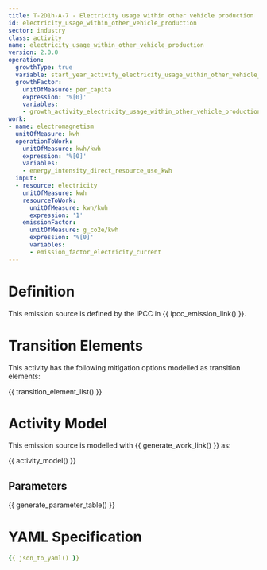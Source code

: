 ```yaml
---
title: T-2D1h-A-7 - Electricity usage within other vehicle production
id: electricity_usage_within_other_vehicle_production
sector: industry
class: activity
name: electricity_usage_within_other_vehicle_production
version: 2.0.0
operation:
  growthType: true
  variable: start_year_activity_electricity_usage_within_other_vehicle_production
  growthFactor:
    unitOfMeasure: per_capita
    expression: '%[0]'
    variables:
    - growth_activity_electricity_usage_within_other_vehicle_production
work:
- name: electromagnetism
  unitOfMeasure: kwh
  operationToWork:
    unitOfMeasure: kwh/kwh
    expression: '%[0]'
    variables:
    - energy_intensity_direct_resource_use_kwh
  input:
  - resource: electricity
    unitOfMeasure: kwh
    resourceToWork:
      unitOfMeasure: kwh/kwh
      expression: '1'
    emissionFactor:
      unitOfMeasure: g_co2e/kwh
      expression: '%[0]'
      variables:
      - emission_factor_electricity_current
---
```



# Definition
This emission source is defined by the IPCC in {{ ipcc_emission_link() }}.

# Transition Elements

This activity has the following mitigation options modelled as transition elements:

{{ transition_element_list() }}

# Activity Model
This emission source is modelled with {{ generate_work_link() }} as:

{{ activity_model() }}

## Parameters

{{ generate_parameter_table() }}

# YAML Specification

```yaml
{{ json_to_yaml() }}
```

